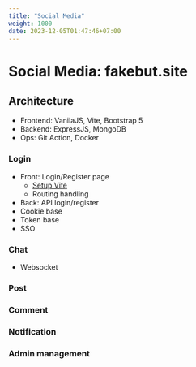 ```yaml
---
title: "Social Media"
weight: 1000
date: 2023-12-05T01:47:46+07:00
---
```


# Social Media: fakebut.site

## Architecture

- Frontend: VanilaJS, Vite, Bootstrap 5
- Backend: ExpressJS, MongoDB
- Ops: Git Action, Docker

### Login

- Front: Login/Register page
  - [Setup Vite](https://vitejs.dev/guide/#scaffolding-your-first-vite-project)
  - Routing handling
- Back: API login/register
- Cookie base
- Token base
- SSO

### Chat

- Websocket

### Post

### Comment

### Notification

### Admin management
